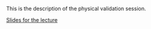 This is the description of the physical validation session.

[Slides for the lecture](PhysicalValidation_Day2_July2022.pdf)
